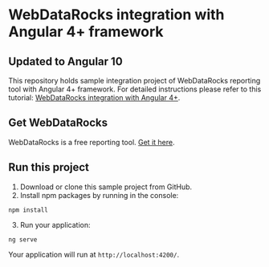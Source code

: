 # WebDataRocks integration with Angular 4+ framework

## **Updated to Angular 10**

This repository holds sample integration project of WebDataRocks reporting tool with Angular 4+ framework. For detailed instructions please refer to this tutorial: [WebDataRocks integration with Angular 4+](https://www.webdatarocks.com/doc/integration-with-angular/).

## Get WebDataRocks

WebDataRocks is a free reporting tool. [Get it here](https://www.webdatarocks.com/get-webdatarocks/).

## Run this project

1. Download or clone this sample project from GitHub.
2. Install npm packages by running in the console:
```
npm install
```
3. Run your application:
```
ng serve
```
Your application will run at `http://localhost:4200/`.
